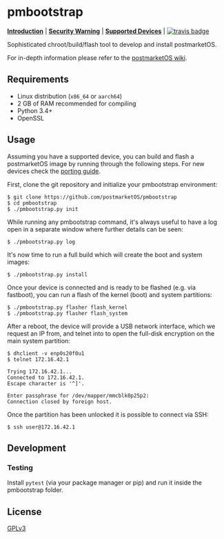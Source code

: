 # pmbootstrap

[**Introduction**](https://postmarketos.org/blog/2017/05/26/intro/) | [**Security Warning**](https://ollieparanoid.github.io/post/security-warning/) | [**Supported Devices**](https://wiki.postmarketos.org/wiki/Supported_devices) | [![travis badge](https://api.travis-ci.org/postmarketOS/pmbootstrap.png?branch=master)](https://travis-ci.org/postmarketOS/pmbootstrap)

Sophisticated chroot/build/flash tool to develop and install postmarketOS.

For in-depth information please refer to the [postmarketOS wiki](https://wiki.postmarketos.org).

## Requirements
* Linux distribution (`x86_64` or `aarch64`)
* 2 GB of RAM recommended for compiling
* Python 3.4+
* OpenSSL

## Usage

Assuming you have a supported device, you can build and flash a postmarketOS image by running through the following steps. For new devices check the [porting guide](https://wiki.postmarketos.org/wiki/Porting_to_a_new_device).

First, clone the git repository and initialize your pmbootstrap environment:

```shell
$ git clone https://github.com/postmarketOS/pmbootstrap
$ cd pmbootstrap
$ ./pmbootstrap.py init
```

While running any pmbootstrap command, it's always useful to have a log open in a separate window where further details can be seen:

```shell
$ ./pmbootstrap.py log
```

It's now time to run a full build which will create the boot and system images:

```shell
$ ./pmbootstrap.py install
```

Once your device is connected and is ready to be flashed (e.g. via fastboot), you can run a flash of the kernel (boot) and system partitions:

```shell
$ ./pmbootstrap.py flasher flash_kernel
$ ./pmbootstrap.py flasher flash_system
```

After a reboot, the device will provide a USB network interface, which we request an IP from, and telnet into to open the full-disk encryption on the main system partition:

```shell
$ dhclient -v enp0s20f0u1
$ telnet 172.16.42.1

Trying 172.16.42.1...
Connected to 172.16.42.1.
Escape character is '^]'.

Enter passphrase for /dev/mapper/mmcblk0p25p2:
Connection closed by foreign host.
```

Once the partition has been unlocked it is possible to connect via SSH:

```shell
$ ssh user@172.16.42.1
```

## Development

### Testing

Install `pytest` (via your package manager or pip) and run it inside the pmbootstrap folder.

## License

[GPLv3](LICENSE)
